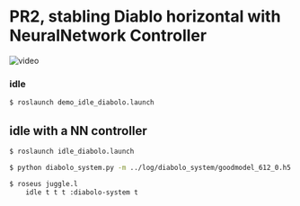 # PR2, stabling Diablo horizontal with NeuralNetwork Controller
![video](https://github.com/takayuki5168/diabolo_pr2_201806/blob/master/gif/pr2-diabolo.gif)

### idle
```sh
$ roslaunch demo_idle_diabolo.launch
```

## idle with a NN controller
```sh
$ roslaunch idle_diabolo.launch
```
```sh
$ python diabolo_system.py -m ../log/diabolo_system/goodmodel_612_0.h5 -a 1
```
```sh
$ roseus juggle.l
    idle t t t :diabolo-system t
```